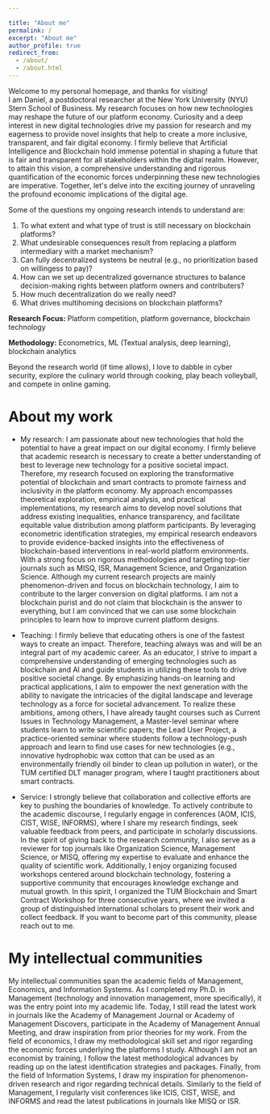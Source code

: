 ```yaml
---

title: "About me"
permalink: /
excerpt: "About me"
author_profile: true
redirect_from: 
  - /about/
  - /about.html
---
```



Welcome to my personal homepage, and thanks for visiting! <br>
I am Daniel, a postdoctoral researcher at the New York University (NYU) Stern School of Business. My research focuses on how new technologies may reshape the future of our platform economy. Curiosity and a deep interest in new digital technologies drive my passion for research and my eagerness to provide novel insights that help to create a more inclusive, transparent, and fair digital economy. I firmly believe that Artificial Intelligence and Blockchain hold immense potential in shaping a future that is fair and transparent for all stakeholders within the digital realm. However, to attain this vision, a comprehensive understanding and rigorous quantification of the economic forces underpinning these new technologies are imperative. Together, let's delve into the exciting journey of unraveling the profound economic implications of the digital age.

Some of the questions my ongoing research intends to understand are: 

1. To what extent and what type of trust is still necessary on blockchain platforms?
2. What undesirable consequences result from replacing a platform intermediary with a market mechanism? 
3. Can fully decentralized systems be neutral (e.g., no prioritization based on willingess to pay)? 
4. How can we set up decentralized governance structures to balance decision-making rights between platform owners and contributers? 
5. How much decentralization do we really need?
6. What drives multihoming decisions on blockchain platforms?

**Research Focus:** Platform competition, platform governance, blockchain technology

**Methodology:** Econometrics, ML (Textual analysis, deep learning), blockchain analytics

Beyond the research world (if time allows), I love to dabble in cyber security, explore the culinary world through cooking, play beach volleyball, and compete in online gaming. 


About my work 
======

* My research: I am passionate about new technologies that hold the potential to have a great impact on our digital economy. I firmly believe that academic research is necessary to create a better understanding of best to leverage new technology for a positive societal impact. Therefore, my research focused on exploring the transformative potential of blockchain and smart contracts to promote fairness and inclusivity in the platform economy. My approach encompasses theoretical exploration, empirical analysis, and practical implementations, my research aims to develop novel solutions that address existing inequalities, enhance transparency, and facilitate equitable value distribution among platform participants. By leveraging econometric identification strategies, my empirical research endeavors to provide evidence-backed insights into the effectiveness of blockchain-based interventions in real-world platform environments. With a strong focus on rigorous methodologies and targeting top-tier journals such as MISQ, ISR, Management Science, and Organization Science. Although my current research projects are mainly phenomenon-driven and focus on blockchain technology, I aim to contribute to the larger conversion on digital platforms. I am not a blockchain purist and do not claim that blockchain is the answer to everything, but I am convinced that we can use some blockchain principles to learn how to improve current platform designs. 



* Teaching: I firmly believe that educating others is one of the fastest ways to create an impact. Therefore, teaching always was and will be an integral part of my academic career. As an educator, I strive to impart a comprehensive understanding of emerging technologies such as blockchain and AI and guide students in utilizing these tools to drive positive societal change. By emphasizing hands-on learning and practical applications, I aim to empower the next generation with the ability to navigate the intricacies of the digital landscape and leverage technology as a force for societal advancement. To realize these ambitions, among others, I have already taught courses such as Current Issues in Technology Management, a Master-level seminar where students learn to write scientific papers; the Lead User Project, a practice-oriented seminar where students follow a technology-push approach and learn to find use cases for new technologies (e.g., innovative hydrophobic wax cotton that can be used as an environmentally friendly oil binder to clean up pollution in water), or the TUM certified DLT manager program, where I taught practitioners about smart contracts. 


* Service: I strongly believe that collaboration and collective efforts are key to pushing the boundaries of knowledge. To actively contribute to the academic discourse, I regularly engage in conferences (AOM, ICIS, CIST, WISE, INFORMS), where I share my research findings, seek valuable feedback from peers, and participate in scholarly discussions. In the spirit of giving back to the research community, I also serve as a reviewer for top journals like Organization Science, Management Science, or MISQ, offering my expertise to evaluate and enhance the quality of scientific work. Additionally, I enjoy organizing focused workshops centered around blockchain technology, fostering a supportive community that encourages knowledge exchange and mutual growth. In this spirit, I organized the TUM Blockchain and Smart Contract Workshop for three consecutive years, where we invited a group of distinguished international scholars to present their work and collect feedback. If you want to become part of this community, please reach out to me. 




My intellectual communities 
======

My intellectual communities span the academic fields of Management, Economics, and Information Systems.
As I completed my Ph.D. in Management (technology and innovation management, more specifically), it was the entry point into my academic life. Today, I still read the latest work in journals like the Academy of Management Journal or Academy of Management Discovers, participate in the Academy of Management Annual Meeting, and draw inspiration from prior theories for my work. From the field of economics, I draw my methodological skill set and rigor regarding the economic forces underlying the platforms I study. Although I am not an economist by training, I follow the latest methodological advances by reading up on the latest identification strategies and packages. Finally, from the field of Information Systems, I draw my inspiration for phenomenon-driven research and rigor regarding technical details. Similarly to the field of Management, I regularly visit conferences like ICIS, CIST, WISE, and INFORMS and read the latest publications in journals like MISQ or ISR.  



